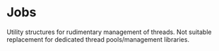 # Jobs

Utility structures for rudimentary management of threads. Not suitable replacement for dedicated thread pools/management libraries.
